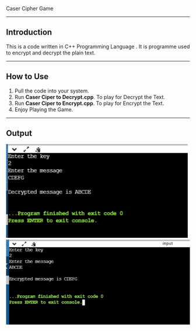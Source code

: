 Caser Cipher Game
***
## Introduction
This is a code written in C++ Programming Language .
It is programme used to encrypt and decrypt the plain text.

***
## How to Use
1. Pull the code into your system.
2. Run **Caser Ciper to Decrypt.cpp**.
   To play for Decrypt the Text.
3. Run **Caser Ciper to Encrypt.cpp**.
   To play for Encrypt the Text.
4. Enjoy Playing the Game.

***
## Output
![](decrypt.jpg)
![](Encrypt.jpg)
